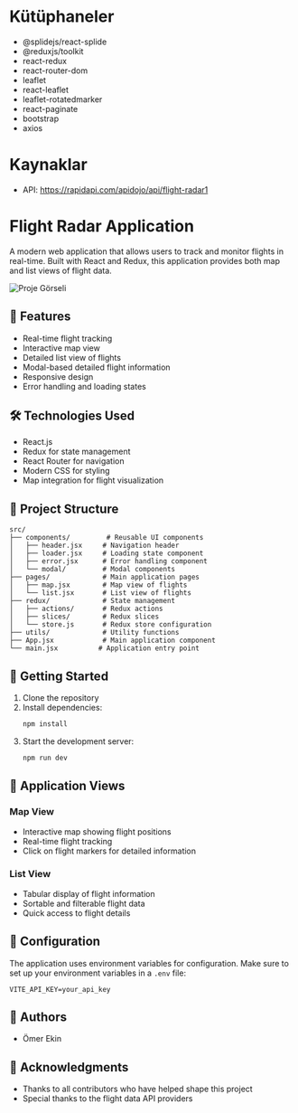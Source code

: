 # Kütüphaneler

- @splidejs/react-splide
- @reduxjs/toolkit
- react-redux
- react-router-dom
- leaflet
- react-leaflet
- leaflet-rotatedmarker
- react-paginate
- bootstrap
- axios

# Kaynaklar

- API: https://rapidapi.com/apidojo/api/flight-radar1

# Flight Radar Application

A modern web application that allows users to track and monitor flights in real-time. Built with React and Redux, this application provides both map and list views of flight data.

![Proje Görseli](/public/flight_radar.gif)  

## 🚀 Features

- Real-time flight tracking
- Interactive map view
- Detailed list view of flights
- Modal-based detailed flight information
- Responsive design
- Error handling and loading states

## 🛠️ Technologies Used

- React.js
- Redux for state management
- React Router for navigation
- Modern CSS for styling
- Map integration for flight visualization

## 📁 Project Structure

```
src/
├── components/         # Reusable UI components
│   ├── header.jsx     # Navigation header
│   ├── loader.jsx     # Loading state component
│   ├── error.jsx      # Error handling component
│   └── modal/         # Modal components
├── pages/             # Main application pages
│   ├── map.jsx        # Map view of flights
│   └── list.jsx       # List view of flights
├── redux/             # State management
│   ├── actions/       # Redux actions
│   ├── slices/        # Redux slices
│   └── store.js       # Redux store configuration
├── utils/             # Utility functions
├── App.jsx            # Main application component
└── main.jsx          # Application entry point
```

## 🚀 Getting Started

1. Clone the repository
2. Install dependencies:
   ```bash
   npm install
   ```
3. Start the development server:
   ```bash
   npm run dev
   ```

## 📱 Application Views

### Map View
- Interactive map showing flight positions
- Real-time flight tracking
- Click on flight markers for detailed information

### List View
- Tabular display of flight information
- Sortable and filterable flight data
- Quick access to flight details

## 🔧 Configuration

The application uses environment variables for configuration. Make sure to set up your environment variables in a `.env` file:

```env
VITE_API_KEY=your_api_key
```

## 👥 Authors

- Ömer Ekin 

## 🙏 Acknowledgments

- Thanks to all contributors who have helped shape this project
- Special thanks to the flight data API providers